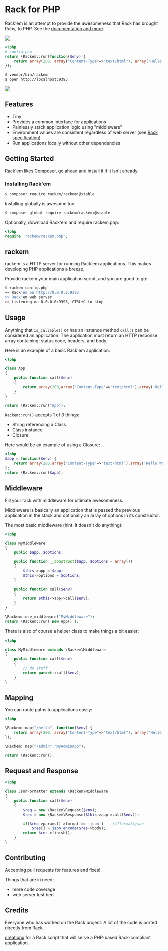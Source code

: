 # Rack for PHP

Rack'em is an attempt to provide the awesomeness that Rack has brought Ruby, to PHP. See the [documentation and more](http://ripeworks.com/rackem).

![](https://api.travis-ci.org/tamagokun/rackem.png?branch=master)

```php
<?php
# config.php
return \Rackem::run(function($env) {
	return array(200, array("Content-Type"=>"text/html"), array("Hello, from Rack'em!"));
});
```

```bash
$ vendor/bin/rackem
$ open http://localhost:9393
```

![](https://raw.github.com/tamagokun/rackem/gh-pages/img/hello-world.png)

## Features

* Tiny
* Provides a common interface for applications
* Painlessly stack application logic using "middleware"
* Environment values are consistent regardless of web server (see [Rack specification](http://rack.rubyforge.org/doc/SPEC.html))
* Run applications locally without other dependencies

## Getting Started

Rack'em likes [Composer](http://getcomposer.org/), go ahead and install it if it isn't already.

### Installing Rack'em

```bash
$ composer require rackem/rackem:@stable
```

Installing globally is awesome too:

```bash
$ composer global require rackem/rackem:@stable
```

Optionally, download Rack'em and require rackem.php:

```php
<?php
require 'rackem/rackem.php';
```

## rackem

rackem is a HTTP server for running Rack'em applications. This makes developing PHP applications a breeze.

Provide rackem your main application script, and you are good to go:

```bash
$ rackem config.php
== Rack'em on http://0.0.0.0:9393
>> Rack'em web server
>> Listening on 0.0.0.0:9393, CTRL+C to stop
```

## Usage

Anything that `is_callable()` or has an instance method `call()` can be considered an application. The application must return an HTTP response array containing: status code, headers, and body.

Here is an example of a basic Rack'em application:

```php
<?php

class App
{
	public function call($env)
	{
		return array(200,array('Content-Type'=>'text/html'),array('Hello World!'));
	}
}

return \Rackem::run("App");
```

`Rackem::run()` accepts 1 of 3 things:

 - String referencing a Class
 - Class instance
 - Closure

Here would be an example of using a Closure:

```php
<?php
$app = function($env) {
	return array(200,array('Content-Type'=>'text/html'),array('Hello World!'));
};
return \Rackem::run($app);
```

## Middleware

Fill your rack with middleware for ultimate awesomeness.

Middleware is basically an application that is passed the previous application in the stack and optionally an array of options in its constructor.

The most basic middleware (hint: it doesn't do anything):

```php
<?php

class MyMiddleware
{
	public $app, $options;

	public function __construct($app, $options = array())
	{
		$this->app = $app;
		$this->options = $options;
	}

	public function call($env)
	{
		return $this->app->call($env);
	}
}

\Rackem::use_middleware("MyMiddleware");
return \Rackem::run( new App() );
```

There is also of course a helper class to make things a bit easier:

```php
<?php

class MyMiddleware extends \Rackem\Middleware
{
	public function call($env)
	{
		// do stuff
		return parent::call($env);
	}
}
```

## Mapping

You can route paths to applications easily:

```php
<?php

\Rackem::map("/hello", function($env) {
	return array(200, array("Content-Type"=>"text/html"), array("Hello from Rack'em!"));
});

\Rackem::map("/admin","MyAdminApp");

return \Rackem::run();
```

## Request and Response

```php
<?php

class JsonFormatter extends \Rackem\Middleware
{
	public function call($env)
	{
		$req = new \Rackem\Request($env);
		$res = new \Rackem\Response($this->app->call($env));

		if($req->params()->format == 'json')    //?format=json
			$res[] = json_encode($res->body);
		return $res->finish();
	}
}
```

## Contributing

Accepting pull requests for features and fixes!

Things that are in need:

* more code coverage
* web server test bed

## Credits

Everyone who has worked on the Rack project. A lot of the code is ported directly from Rack.

[creationx](https://github.com/creationix/rack-php) for a Rack script that will serve a PHP-based Rack-compliant application.
